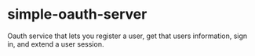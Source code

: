 # simple-oauth-server
Oauth service that lets you register a user, get that users information, sign in, and extend a user session.
